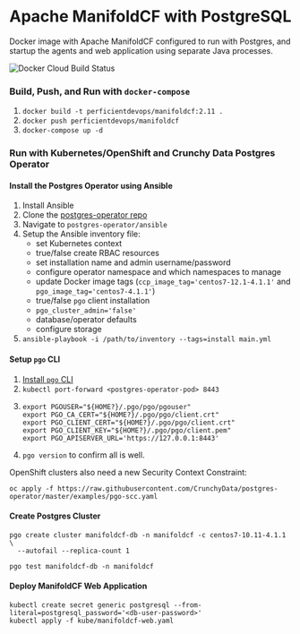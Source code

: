 # Apache ManifoldCF with PostgreSQL
Docker image with Apache ManifoldCF configured to run with Postgres, and startup the agents and web application using separate Java processes.

![Docker Cloud Build Status](https://img.shields.io/docker/cloud/build/perficientdevops/manifoldcf.svg)

### Build, Push, and Run with `docker-compose`
1. `docker build -t perficientdevops/manifoldcf:2.11 .`
1. `docker push perficientdevops/manifoldcf`
1. `docker-compose up -d`

### Run with Kubernetes/OpenShift and Crunchy Data Postgres Operator
#### Install the Postgres Operator using Ansible
1. Install Ansible
1. Clone the [postgres-operator repo](https://github.com/CrunchyData/postgres-operator)
1. Navigate to `postgres-operator/ansible`
1. Setup the Ansible inventory file:
   - set Kubernetes context
   - true/false create RBAC resources
   - set installation name and admin username/password
   - configure operator namespace and which namespaces to manage
   - update Docker image tags (`ccp_image_tag='centos7-12.1-4.1.1'` and `pgo_image_tag='centos7-4.1.1'`)
   - true/false `pgo` client installation
   - `pgo_cluster_admin='false'`
   - database/operator defaults
   - configure storage
1. `ansible-playbook -i /path/to/inventory --tags=install main.yml`

#### Setup `pgo` CLI
1. [Install `pgo` CLI](https://access.crunchydata.com/documentation/postgres-operator/4.1.1/installation/install-pgo-client/)
1. `kubectl port-forward <postgres-operator-pod> 8443`
1. ```
   export PGOUSER="${HOME?}/.pgo/pgo/pgouser"
   export PGO_CA_CERT="${HOME?}/.pgo/pgo/client.crt"
   export PGO_CLIENT_CERT="${HOME?}/.pgo/pgo/client.crt"
   export PGO_CLIENT_KEY="${HOME?}/.pgo/pgo/client.pem"
   export PGO_APISERVER_URL='https://127.0.0.1:8443'
   ```
1. `pgo version` to confirm all is well.

OpenShift clusters also need a new Security Context Constraint:

`oc apply -f https://raw.githubusercontent.com/CrunchyData/postgres-operator/master/examples/pgo-scc.yaml`

#### Create Postgres Cluster
```
pgo create cluster manifoldcf-db -n manifoldcf -c centos7-10.11-4.1.1 \
  --autofail --replica-count 1

pgo test manifoldcf-db -n manifoldcf
```

#### Deploy ManifoldCF Web Application
```
kubectl create secret generic postgresql --from-literal=postgresql_password='<db-user-password>'
kubectl apply -f kube/manifoldcf-web.yaml
```

